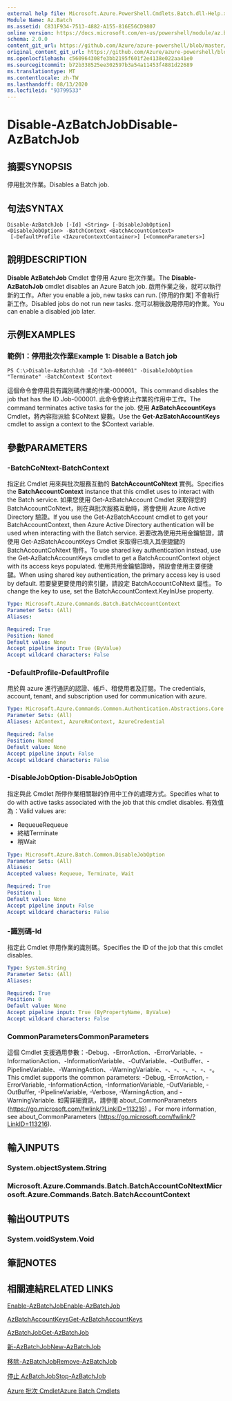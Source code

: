 ```yaml
---
external help file: Microsoft.Azure.PowerShell.Cmdlets.Batch.dll-Help.xml
Module Name: Az.Batch
ms.assetid: C831F934-7513-4882-A155-816E56CD9807
online version: https://docs.microsoft.com/en-us/powershell/module/az.batch/disable-azbatchjob
schema: 2.0.0
content_git_url: https://github.com/Azure/azure-powershell/blob/master/src/Batch/Batch/help/Disable-AzBatchJob.md
original_content_git_url: https://github.com/Azure/azure-powershell/blob/master/src/Batch/Batch/help/Disable-AzBatchJob.md
ms.openlocfilehash: c560964308fe3bb2195f601f2e4138e022aa41e0
ms.sourcegitcommit: b72b338525ee302597b3a54a11453f4881d22689
ms.translationtype: MT
ms.contentlocale: zh-TW
ms.lasthandoff: 08/13/2020
ms.locfileid: "93799533"
---
```

# <span data-ttu-id="0ca1e-101">Disable-AzBatchJob</span><span class="sxs-lookup"><span data-stu-id="0ca1e-101">Disable-AzBatchJob</span></span>

## <span data-ttu-id="0ca1e-102">摘要</span><span class="sxs-lookup"><span data-stu-id="0ca1e-102">SYNOPSIS</span></span>
<span data-ttu-id="0ca1e-103">停用批次作業。</span><span class="sxs-lookup"><span data-stu-id="0ca1e-103">Disables a Batch job.</span></span>

## <span data-ttu-id="0ca1e-104">句法</span><span class="sxs-lookup"><span data-stu-id="0ca1e-104">SYNTAX</span></span>

```
Disable-AzBatchJob [-Id] <String> [-DisableJobOption] <DisableJobOption> -BatchContext <BatchAccountContext>
 [-DefaultProfile <IAzureContextContainer>] [<CommonParameters>]
```

## <span data-ttu-id="0ca1e-105">說明</span><span class="sxs-lookup"><span data-stu-id="0ca1e-105">DESCRIPTION</span></span>
<span data-ttu-id="0ca1e-106">**Disable AzBatchJob** Cmdlet 會停用 Azure 批次作業。</span><span class="sxs-lookup"><span data-stu-id="0ca1e-106">The **Disable-AzBatchJob** cmdlet disables an Azure Batch job.</span></span>
<span data-ttu-id="0ca1e-107">啟用作業之後，就可以執行新的工作。</span><span class="sxs-lookup"><span data-stu-id="0ca1e-107">After you enable a job, new tasks can run.</span></span>
<span data-ttu-id="0ca1e-108">[停用的作業] 不會執行新工作。</span><span class="sxs-lookup"><span data-stu-id="0ca1e-108">Disabled jobs do not run new tasks.</span></span>
<span data-ttu-id="0ca1e-109">您可以稍後啟用停用的作業。</span><span class="sxs-lookup"><span data-stu-id="0ca1e-109">You can enable a disabled job later.</span></span>

## <span data-ttu-id="0ca1e-110">示例</span><span class="sxs-lookup"><span data-stu-id="0ca1e-110">EXAMPLES</span></span>

### <span data-ttu-id="0ca1e-111">範例1：停用批次作業</span><span class="sxs-lookup"><span data-stu-id="0ca1e-111">Example 1: Disable a Batch job</span></span>
```
PS C:\>Disable-AzBatchJob -Id "Job-000001" -DisableJobOption "Terminate" -BatchContext $Context
```

<span data-ttu-id="0ca1e-112">這個命令會停用具有識別碼作業的作業-000001。</span><span class="sxs-lookup"><span data-stu-id="0ca1e-112">This command disables the job that has the ID Job-000001.</span></span>
<span data-ttu-id="0ca1e-113">此命令會終止作業的作用中工作。</span><span class="sxs-lookup"><span data-stu-id="0ca1e-113">The command terminates active tasks for the job.</span></span>
<span data-ttu-id="0ca1e-114">使用 **AzBatchAccountKeys** Cmdlet，將內容指派給 $CoNtext 變數。</span><span class="sxs-lookup"><span data-stu-id="0ca1e-114">Use the **Get-AzBatchAccountKeys** cmdlet to assign a context to the $Context variable.</span></span>

## <span data-ttu-id="0ca1e-115">參數</span><span class="sxs-lookup"><span data-stu-id="0ca1e-115">PARAMETERS</span></span>

### <span data-ttu-id="0ca1e-116">-BatchCoNtext</span><span class="sxs-lookup"><span data-stu-id="0ca1e-116">-BatchContext</span></span>
<span data-ttu-id="0ca1e-117">指定此 Cmdlet 用來與批次服務互動的 **BatchAccountCoNtext** 實例。</span><span class="sxs-lookup"><span data-stu-id="0ca1e-117">Specifies the **BatchAccountContext** instance that this cmdlet uses to interact with the Batch service.</span></span>
<span data-ttu-id="0ca1e-118">如果您使用 Get-AzBatchAccount Cmdlet 來取得您的 BatchAccountCoNtext，則在與批次服務互動時，將會使用 Azure Active Directory 驗證。</span><span class="sxs-lookup"><span data-stu-id="0ca1e-118">If you use the Get-AzBatchAccount cmdlet to get your BatchAccountContext, then Azure Active Directory authentication will be used when interacting with the Batch service.</span></span> <span data-ttu-id="0ca1e-119">若要改為使用共用金鑰驗證，請使用 Get-AzBatchAccountKeys Cmdlet 來取得已填入其便捷鍵的 BatchAccountCoNtext 物件。</span><span class="sxs-lookup"><span data-stu-id="0ca1e-119">To use shared key authentication instead, use the Get-AzBatchAccountKeys cmdlet to get a BatchAccountContext object with its access keys populated.</span></span> <span data-ttu-id="0ca1e-120">使用共用金鑰驗證時，預設會使用主要便捷鍵。</span><span class="sxs-lookup"><span data-stu-id="0ca1e-120">When using shared key authentication, the primary access key is used by default.</span></span> <span data-ttu-id="0ca1e-121">若要變更要使用的索引鍵，請設定 BatchAccountCoNtext 屬性。</span><span class="sxs-lookup"><span data-stu-id="0ca1e-121">To change the key to use, set the BatchAccountContext.KeyInUse property.</span></span>

```yaml
Type: Microsoft.Azure.Commands.Batch.BatchAccountContext
Parameter Sets: (All)
Aliases:

Required: True
Position: Named
Default value: None
Accept pipeline input: True (ByValue)
Accept wildcard characters: False
```

### <span data-ttu-id="0ca1e-122">-DefaultProfile</span><span class="sxs-lookup"><span data-stu-id="0ca1e-122">-DefaultProfile</span></span>
<span data-ttu-id="0ca1e-123">用於與 azure 進行通訊的認證、帳戶、租使用者及訂閱。</span><span class="sxs-lookup"><span data-stu-id="0ca1e-123">The credentials, account, tenant, and subscription used for communication with azure.</span></span>

```yaml
Type: Microsoft.Azure.Commands.Common.Authentication.Abstractions.Core.IAzureContextContainer
Parameter Sets: (All)
Aliases: AzContext, AzureRmContext, AzureCredential

Required: False
Position: Named
Default value: None
Accept pipeline input: False
Accept wildcard characters: False
```

### <span data-ttu-id="0ca1e-124">-DisableJobOption</span><span class="sxs-lookup"><span data-stu-id="0ca1e-124">-DisableJobOption</span></span>
<span data-ttu-id="0ca1e-125">指定與此 Cmdlet 所停作業相關聯的作用中工作的處理方式。</span><span class="sxs-lookup"><span data-stu-id="0ca1e-125">Specifies what to do with active tasks associated with the job that this cmdlet disables.</span></span>
<span data-ttu-id="0ca1e-126">有效值為：</span><span class="sxs-lookup"><span data-stu-id="0ca1e-126">Valid values are:</span></span> 
- <span data-ttu-id="0ca1e-127">Requeue</span><span class="sxs-lookup"><span data-stu-id="0ca1e-127">Requeue</span></span> 
- <span data-ttu-id="0ca1e-128">終結</span><span class="sxs-lookup"><span data-stu-id="0ca1e-128">Terminate</span></span> 
- <span data-ttu-id="0ca1e-129">稍</span><span class="sxs-lookup"><span data-stu-id="0ca1e-129">Wait</span></span>

```yaml
Type: Microsoft.Azure.Batch.Common.DisableJobOption
Parameter Sets: (All)
Aliases:
Accepted values: Requeue, Terminate, Wait

Required: True
Position: 1
Default value: None
Accept pipeline input: False
Accept wildcard characters: False
```

### <span data-ttu-id="0ca1e-130">-識別碼</span><span class="sxs-lookup"><span data-stu-id="0ca1e-130">-Id</span></span>
<span data-ttu-id="0ca1e-131">指定此 Cmdlet 停用作業的識別碼。</span><span class="sxs-lookup"><span data-stu-id="0ca1e-131">Specifies the ID of the job that this cmdlet disables.</span></span>

```yaml
Type: System.String
Parameter Sets: (All)
Aliases:

Required: True
Position: 0
Default value: None
Accept pipeline input: True (ByPropertyName, ByValue)
Accept wildcard characters: False
```

### <span data-ttu-id="0ca1e-132">CommonParameters</span><span class="sxs-lookup"><span data-stu-id="0ca1e-132">CommonParameters</span></span>
<span data-ttu-id="0ca1e-133">這個 Cmdlet 支援通用參數：-Debug、-ErrorAction、-ErrorVariable、-InformationAction、-InformationVariable、-OutVariable、-OutBuffer、-PipelineVariable、-WarningAction、-WarningVariable、-、-、-、-、-、-。</span><span class="sxs-lookup"><span data-stu-id="0ca1e-133">This cmdlet supports the common parameters: -Debug, -ErrorAction, -ErrorVariable, -InformationAction, -InformationVariable, -OutVariable, -OutBuffer, -PipelineVariable, -Verbose, -WarningAction, and -WarningVariable.</span></span> <span data-ttu-id="0ca1e-134">如需詳細資訊，請參閱 about_CommonParameters (https://go.microsoft.com/fwlink/?LinkID=113216) 。</span><span class="sxs-lookup"><span data-stu-id="0ca1e-134">For more information, see about_CommonParameters (https://go.microsoft.com/fwlink/?LinkID=113216).</span></span>

## <span data-ttu-id="0ca1e-135">輸入</span><span class="sxs-lookup"><span data-stu-id="0ca1e-135">INPUTS</span></span>

### <span data-ttu-id="0ca1e-136">System.object</span><span class="sxs-lookup"><span data-stu-id="0ca1e-136">System.String</span></span>

### <span data-ttu-id="0ca1e-137">Microsoft.Azure.Commands.Batch.BatchAccountCoNtext</span><span class="sxs-lookup"><span data-stu-id="0ca1e-137">Microsoft.Azure.Commands.Batch.BatchAccountContext</span></span>

## <span data-ttu-id="0ca1e-138">輸出</span><span class="sxs-lookup"><span data-stu-id="0ca1e-138">OUTPUTS</span></span>

### <span data-ttu-id="0ca1e-139">System.void</span><span class="sxs-lookup"><span data-stu-id="0ca1e-139">System.Void</span></span>

## <span data-ttu-id="0ca1e-140">筆記</span><span class="sxs-lookup"><span data-stu-id="0ca1e-140">NOTES</span></span>

## <span data-ttu-id="0ca1e-141">相關連結</span><span class="sxs-lookup"><span data-stu-id="0ca1e-141">RELATED LINKS</span></span>

[<span data-ttu-id="0ca1e-142">Enable-AzBatchJob</span><span class="sxs-lookup"><span data-stu-id="0ca1e-142">Enable-AzBatchJob</span></span>](./Enable-AzBatchJob.md)

[<span data-ttu-id="0ca1e-143">AzBatchAccountKeys</span><span class="sxs-lookup"><span data-stu-id="0ca1e-143">Get-AzBatchAccountKeys</span></span>](./Get-AzBatchAccountKey.md)

[<span data-ttu-id="0ca1e-144">AzBatchJob</span><span class="sxs-lookup"><span data-stu-id="0ca1e-144">Get-AzBatchJob</span></span>](./Get-AzBatchJob.md)

[<span data-ttu-id="0ca1e-145">新-AzBatchJob</span><span class="sxs-lookup"><span data-stu-id="0ca1e-145">New-AzBatchJob</span></span>](./New-AzBatchJob.md)

[<span data-ttu-id="0ca1e-146">移除-AzBatchJob</span><span class="sxs-lookup"><span data-stu-id="0ca1e-146">Remove-AzBatchJob</span></span>](./Remove-AzBatchJob.md)

[<span data-ttu-id="0ca1e-147">停止 AzBatchJob</span><span class="sxs-lookup"><span data-stu-id="0ca1e-147">Stop-AzBatchJob</span></span>](./Stop-AzBatchJob.md)

[<span data-ttu-id="0ca1e-148">Azure 批次 Cmdlet</span><span class="sxs-lookup"><span data-stu-id="0ca1e-148">Azure Batch Cmdlets</span></span>](/powershell/module/az.batch)


